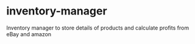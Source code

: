 # inventory-manager
Inventory manager to store details of products and calculate profits from eBay and amazon
